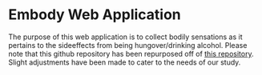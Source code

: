 # Embody Web Application

The purpose of this web application is to collect bodily sensations as it pertains to the sideeffects from being hungover/drinking alcohol. Please note that this github repository has been repurposed off of [this repository](https://version.aalto.fi/gitlab/eglerean/embody/-/tree/master/matlab). Slight adjustments have been made to cater to the needs of our study. 

